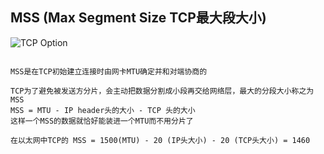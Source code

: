 ## MSS (Max Segment Size TCP最大段大小)
![TCP Option](https://github.com/ruansheng/technology-study/blob/master/images/mtu_mss.jpg)
```

MSS是在TCP初始建立连接时由网卡MTU确定并和对端协商的

TCP为了避免被发送方分片，会主动把数据分割成小段再交给网络层，最大的分段大小称之为MSS
MSS = MTU - IP header头的大小 - TCP 头的大小
这样一个MSS的数据就恰好能装进一个MTU而不用分片了

在以太网中TCP的 MSS = 1500(MTU) - 20 (IP头大小) - 20 (TCP头大小) = 1460
```
